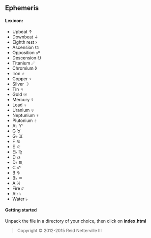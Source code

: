 ﻿Ephemeris
---------

#### Lexicon:
- Upbeat &#8593;
- Downbeat &#8595;
- Eighth rest &#8250;
- Ascension &#9738;
- Opposition &#9741;
- Descension &#9739;
- Titanium &#9732;
- Chromium &#9674;
- Iron &#9794;
- Copper &#9792;
- Silver &#9789;
- Tin &#9795;
- Gold &#9737;
- Mercury &#9791;
- Lead &#9796;
- Uranium &#9797;
- Neptunium &#9798;
- Plutonium &#9799;
- A&#9837; &#9800;
- G &#9801;
- G&#9837; &#9802;
- F &#9803;
- E &#9804;
- E&#9837; &#9805;
- D &#9806;
- D&#9837; &#9807;
- C &#9808;
- B &#9809;
- B&#9837; &#9810;
- A &#9811;
- Fire &#9839;
- Air &#9838;
- Water &#9837;

#### Getting started

Unpack the file in a directory of your choice, then click on **index.html**

> Copyright &#169; 2012-2015 Reid Netterville III
